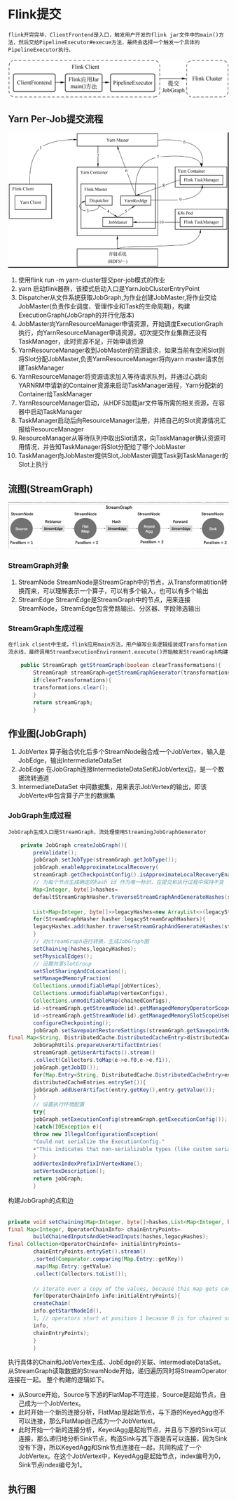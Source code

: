 # Flink提交

    flink开完完毕，ClientFrontend是入口，触发用户开发的flink jar文件中的main()方法，然后交给PipelineExecutor#execue方法，最终会选择一个触发一个具体的PipelineExecutor执行。

![clientFrontend.png](../img/clientFrontend.png)

## Yarn Per-Job提交流程

![yarn-per-job.png](../img/yarn-per-job.png)

1. 使用flink run -m yarn-cluster提交per-job模式的作业
2. yarn 启动flink器群，该模式启动入口是YarnJobClusterEntryPoint
3. Dispatcher从文件系统获取JobGraph,为作业创建JobMaster,将作业交给JobMaster(负责作业调度、管理作业和Task的生命周期)，构建ExecutionGraph(JobGraph的并行化版本)
4. JobMaster向YarnResourceManager申请资源，开始调度ExecutionGraph执行，向YarnResourceManager申请资源，初次提交作业集群还没有TaskManager，此时资源不足，开始申请资源
5. YarnResourceManager收到JobMaster的资源请求，如果当前有空闲Slot则将Slot分配JobMaster,负责YarnResourceManager将向yarn master请求创建TaskManager
6. YarnResourceManager将资源请求加入等待请求队列，并通过心跳向YARNRM申请新的Container资源来启动TaskManager进程，Yarn分配新的Container给TaskManager
7. YarnResourceManager启动，从HDFS加载jar文件等所需的相关资源，在容器中启动TaskManager
8. TaskManager启动后向ResourceManager注册，并把自己的Slot资源情况汇报给ResourceManager
9. ResourceManager从等待队列中取出Slot请求，向TaskManager确认资源可用情况，并告知TaskManager将Slot分配给了哪个JobMaster
10. TaskManager向JobMaster提供Slot,JobMaster调度Task到TaskManager的Slot上执行

## 流图(StreamGraph)

![streamgraph.png](../img/streamgraph.png)

### StreamGraph对象

1. StreamNode
   StreamNode是StreamGraph中的节点，从Transformatition转换而来，可以理解表示一个算子，可以有多个输入，也可以有多个输出
2. StreamEdge
   StreamEdge是StreamGraph中的节点，用来连接StreamNode，StreamEdge包含旁路输出、分区器、字段筛选输出

### StreamGraph生成过程

    在flink client中生成，flink应用main方法，用户编写业务逻辑组装成Transformation流水线，最终调用StreamExecutionEnvironment.execute()开始触发StreamGraph构建

```java
    public StreamGraph getStreamGraph(boolean clearTransformations){
        StreamGraph streamGraph=getStreamGraphGenerator(transformations).generate();
        if(clearTransformations){
        transformations.clear();
        }
        return streamGraph;
        }
```

## 作业图(JobGraph)

1. JobVertex
   算子融合优化后多个StreamNode融合成一个JobVertex，输入是JobEdge，输出IntermediateDataSet
2. JobEdge
   在JobGraph连接IntermediateDataSet和JobVertex边，是一个数据流转通道
3. IntermediateDataSet
   中间数据集，用来表示JobVertex的输出，即该JobVertex中包含算子产生的数据集

### JobGraph生成过程

    JobGraph生成入口是StreamGraph，流处理使用StreamingJobGraphGenerator

```java
    private JobGraph createJobGraph(){
        preValidate();
        jobGraph.setJobType(streamGraph.getJobType());
        jobGraph.enableApproximateLocalRecovery(
        streamGraph.getCheckpointConfig().isApproximateLocalRecoveryEnabled());
        // 为每个节点生成确定的hash id 作为唯一标识，在提交和执行过程中保持不变
        Map<Integer, byte[]>hashes=
        defaultStreamGraphHasher.traverseStreamGraphAndGenerateHashes(streamGraph);

        List<Map<Integer, byte[]>>legacyHashes=new ArrayList<>(legacyStreamGraphHashers.size());
        for(StreamGraphHasher hasher:legacyStreamGraphHashers){
        legacyHashes.add(hasher.traverseStreamGraphAndGenerateHashes(streamGraph));
        }
        // 对streamGraph进行转换，生成JobGraph图
        setChaining(hashes,legacyHashes);
        setPhysicalEdges();
        // 设置共享slotGroup
        setSlotSharingAndCoLocation();
        setManagedMemoryFraction(
        Collections.unmodifiableMap(jobVertices),
        Collections.unmodifiableMap(vertexConfigs),
        Collections.unmodifiableMap(chainedConfigs),
        id->streamGraph.getStreamNode(id).getManagedMemoryOperatorScopeUseCaseWeights(),
        id->streamGraph.getStreamNode(id).getManagedMemorySlotScopeUseCases());
        configureCheckpointing();
        jobGraph.setSavepointRestoreSettings(streamGraph.getSavepointRestoreSettings());
final Map<String, DistributedCache.DistributedCacheEntry>distributedCacheEntries=
        JobGraphUtils.prepareUserArtifactEntries(
        streamGraph.getUserArtifacts().stream()
        .collect(Collectors.toMap(e->e.f0,e->e.f1)),
        jobGraph.getJobID());
        for(Map.Entry<String, DistributedCache.DistributedCacheEntry>entry:
        distributedCacheEntries.entrySet()){
        jobGraph.addUserArtifact(entry.getKey(),entry.getValue());
        }
        // 设置执行环境配置
        try{
        jobGraph.setExecutionConfig(streamGraph.getExecutionConfig());
        }catch(IOException e){
        throw new IllegalConfigurationException(
        "Could not serialize the ExecutionConfig."
        +"This indicates that non-serializable types (like custom serializers) were registered");
        }
        addVertexIndexPrefixInVertexName();
        setVertexDescription();
        return jobGraph;
        }
```

构建JobGraph的点和边

```java

private void setChaining(Map<Integer, byte[]>hashes,List<Map<Integer, byte[]>>legacyHashes){
final Map<Integer, OperatorChainInfo> chainEntryPoints=
        buildChainedInputsAndGetHeadInputs(hashes,legacyHashes);
final Collection<OperatorChainInfo> initialEntryPoints=
        chainEntryPoints.entrySet().stream()
        .sorted(Comparator.comparing(Map.Entry::getKey))
        .map(Map.Entry::getValue)
        .collect(Collectors.toList());

        // iterate over a copy of the values, because this map gets concurrently modified
        for(OperatorChainInfo info:initialEntryPoints){
        createChain(
        info.getStartNodeId(),
        1, // operators start at position 1 because 0 is for chained source inputs
        info,
        chainEntryPoints);
        }
        }
```

执行具体的Chain和JobVertex生成、JobEdge的关联、IntermediateDataSet。从StreamGraph读取数据的StreamNode开始，递归遍历同时将StreamOperator连接在一起。
整个构建的逻辑如下。

* 从Source开始，Source与下游的FlatMap不可连接，Source是起始节点，自己成为一个JobVertex。
* 此时开始一个新的连接分析，FlatMap是起始节点，与下游的KeyedAgg也不可以连接，那么FlatMap自己成为一个JobVertext。
* 此时开始一个新的连接分析，KeyedAgg是起始节点，并且与下游的Sink可以连接，那么递归地分析Sink节点，构造Sink与其下游是否可以连接，因为Sink没有下游，所以KeyedAgg和Sink节点连接在一起，共同构成了一个JobVertex。在这个JobVertex中，KeyedAgg是起始节点，index编号为0，Sink节点index编号为1。
   


## 执行图














